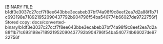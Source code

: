 [BINARY FILE: b1df3e3037c27ccf7f8ee643bbe3ecabeb37bf74a98f9c8eef2ea7d2a88f1b71c693198e718921952090437792b904796f54ba540774b66027de9722756f]
Stored copy: docs/converted-binary/b1df3e3037c27ccf7f8ee643bbe3ecabeb37bf74a98f9c8eef2ea7d2a88f1b71c693198e718921952090437792b904796f54ba540774b66027de9722756f
